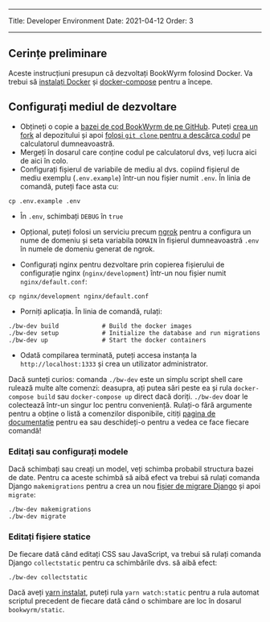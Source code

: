 - - -
Title: Developer Environment Date: 2021-04-12 Order: 3
- - -

## Cerințe preliminare

Aceste instrucțiuni presupun că dezvoltați BookWyrm folosind Docker. Va trebui să [instalați Docker](https://docs.docker.com/engine/install/) și [docker-compose](https://docs.docker.com/compose/install/) pentru a începe.

## Configurați mediul de dezvoltare

- Obțineți o copie a [bazei de cod BookWyrm de pe GitHub](https://github.com/bookwyrm-social/bookwyrm). Puteți [crea un fork](https://docs.github.com/en/get-started/quickstart/fork-a-repo) al depozitului și apoi [folosi `git clone` pentru a descărca codul](https://docs.github.com/en/github/creating-cloning-and-archiving-repositories/cloning-a-repository-from-github/cloning-a-repository) pe calculatorul dumneavoastră.
- Mergeți în dosarul care conține codul pe calculatorul dvs, veți lucra aici de aici în colo.
- Configurați fișierul de variabile de mediu al dvs. copiind fișierul de mediu exemplu (`.env.example`) într-un nou fișier numit `.env`. În linia de comandă, puteți face asta cu:
``` { .sh }
cp .env.example .env
```
- În `.env`, schimbați `DEBUG` în `true`
- Opțional, puteți folosi un serviciu precum [ngrok](https://ngrok.com/) pentru a configura un nume de domeniu și seta variabila `DOMAIN` în fișierul dumneavoastră `.env` în numele de domeniu generat de ngrok.

- Configurați nginx pentru dezvoltare prin copierea fișierului de configurație nginx (`nginx/development`) într-un nou fișier numit `nginx/default.conf`:
``` { .sh }
cp nginx/development nginx/default.conf
```

- Porniți aplicația. În linia de comandă, rulați:
``` { .sh }
./bw-dev build            # Build the docker images
./bw-dev setup            # Initialize the database and run migrations
./bw-dev up               # Start the docker containers
```
- Odată compilarea terminată, puteți accesa instanța la `http://localhost:1333` și crea un utilizator administrator.

Dacă sunteți curios: comanda `./bw-dev` este un simplu script shell care rulează multe alte comenzi: deasupra, ați putea sări peste ea și rula `docker-compose build` sau `docker-compose up` direct dacă doriți. `./bw-dev` doar le colectează într-un singur loc pentru conveniență. Rulați-o fără argumente pentru a obține o listă a comenzilor disponibile, citiți [pagina de documentație](/command-line-tool.html) pentru ea sau deschideți-o pentru a vedea ce face fiecare comandă!

### Editați sau configurați modele

Dacă schimbați sau creați un model, veți schimba probabil structura bazei de date. Pentru ca aceste schimbă să aibă efect va trebui să rulați comanda Django `makemigrations` pentru a crea un nou [fișier de migrare Django](https://docs.djangoproject.com/en/3.2/topics/migrations) și apoi `migrate`:

``` { .sh }
./bw-dev makemigrations
./bw-dev migrate
```

### Editați fișiere statice
De fiecare dată când editați CSS sau JavaScript, va trebui să rulați comanda Django `collectstatic` pentru ca schimbările dvs. să aibă efect:
``` { .sh }
./bw-dev collectstatic
```

Dacă aveți [yarn instalat](https://yarnpkg.com/getting-started/install), puteți rula `yarn watch:static` pentru a rula automat scriptul precedent de fiecare dată când o schimbare are loc în dosarul `bookwyrm/static`.
